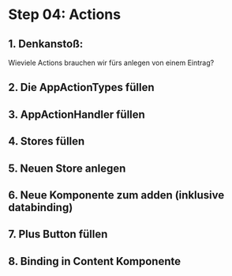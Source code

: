 # Step 04: Actions
## 1. Denkanstoß: 
Wieviele Actions brauchen wir fürs anlegen von einem Eintrag?
## 2. Die AppActionTypes füllen
## 3. AppActionHandler füllen
## 4. Stores füllen
## 5. Neuen Store anlegen
## 6. Neue Komponente zum adden (inklusive databinding)
## 7. Plus Button füllen
## 8. Binding in Content Komponente